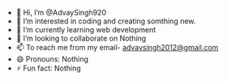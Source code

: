 - 👋 Hi, I’m @AdvaySingh920
- 👀 I’m interested in coding and creating somthing new.
- 🌱 I’m currently learning web development 
- 💞️ I’m looking to collaborate on Nothing 
- 📫 To reach me from my email- advaysingh2012@gmail.com
- 😄 Pronouns: Nothing 
- ⚡ Fun fact: Nothing 

<!---
AdvaySingh920/AdvaySingh920 is a ✨ special ✨ repository because its `README.md` (this file) appears on your GitHub profile.
You can click the Preview link to take a look at your changes.
--->
